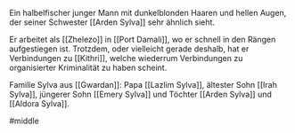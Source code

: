 Ein halbelfischer junger Mann mit dunkelblonden Haaren und hellen Augen, der seiner Schwester [[Arden Sylva]] sehr ähnlich sieht.

Er arbeitet als [[Zhelezo]] in [[Port Damali]], wo er schnell in den Rängen aufgestiegen ist. Trotzdem, oder vielleicht gerade deshalb, hat er Verbindungen zu [[Kithri]], welche wiederrum Verbindungen zu organisierter Kriminalität zu haben scheint. 

Familie Sylva aus [[Gwardan]]:
Papa [[Lazlim Sylva]], ältester Sohn [[Irah Sylva]], jüngerer Sohn [[Emery Sylva]] und Töchter [[Arden Sylva]] und [[Aldora Sylva]].

#middle
